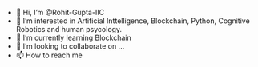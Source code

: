 - 👋 Hi, I’m @Rohit-Gupta-IIC
- 👀 I’m interested in Artificial Inttelligence, Blockchain, Python, Cognitive Robotics and human psycology.
- 🌱 I’m currently learning Blockchain
- 💞️ I’m looking to collaborate on ...
- 📫 How to reach me 

<!---
Rohit-Gupta-IIC/Rohit-Gupta-IIC is a ✨ special ✨ repository because its `README.md` (this file) appears on your GitHub profile.
You can click the Preview link to take a look at your changes.
--->

